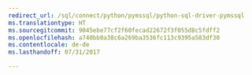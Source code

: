 ```yaml
---
redirect_url: /sql/connect/python/pymssql/python-sql-driver-pymssql
ms.translationtype: HT
ms.sourcegitcommit: 9045ebe77cf2f60fecad22672f3f055d8c5fdff2
ms.openlocfilehash: a740bb0a38c6a269ba3536fc113c9395a583df30
ms.contentlocale: de-de
ms.lasthandoff: 07/31/2017

---
```


